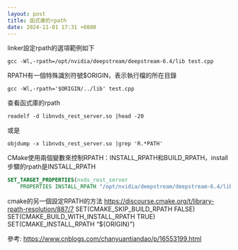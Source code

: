 ```yaml
---
layout: post
title: 函式庫的rpath
date: 2024-11-01 17:31 +0800
---
```


linker設定rpath的選項範例如下
```shell
gcc -Wl,-rpath=/opt/nvidia/deepstream/deepstream-6.4/lib test.cpp
```

RPATH有一個特殊識別符號$ORIGIN，表示執行檔的所在目錄
```shell
gcc -Wl,-rpath='$ORIGIN/../lib' test.cpp
```

查看函式庫的rpath
```shell
readelf -d libnvds_rest_server.so |head -20
```
或是
```shell
objdump -x libnvds_rest_server.so |grep 'R.*PATH'
```


CMake使用兩個變數來控制RPATH：INSTALL_RPATH和BUILD_RPATH，install步驟的rpath是INSTALL_RPATH
```cmake
SET_TARGET_PROPERTIES(nvds_rest_server
    PROPERTIES INSTALL_RPATH "/opt/nvidia/deepstream/deepstream-6.4/lib")
```


cmake的另一個設定RPATH的方法
https://discourse.cmake.org/t/library-rpath-resolution/887/7
SET(CMAKE_SKIP_BUILD_RPATH FALSE)
SET(CMAKE_BUILD_WITH_INSTALL_RPATH TRUE)
SET(CMAKE_INSTALL_RPATH “${ORIGIN}”)


參考:
https://www.cnblogs.com/chanyuantiandao/p/16553199.html